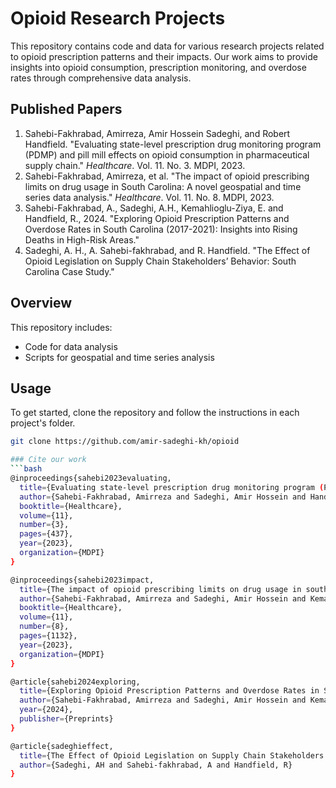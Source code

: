 # Opioid Research Projects

This repository contains code and data for various research projects related to opioid prescription patterns and their impacts. Our work aims to provide insights into opioid consumption, prescription monitoring, and overdose rates through comprehensive data analysis.

## Published Papers

1. Sahebi-Fakhrabad, Amirreza, Amir Hossein Sadeghi, and Robert Handfield. "Evaluating state-level prescription drug monitoring program (PDMP) and pill mill effects on opioid consumption in pharmaceutical supply chain." *Healthcare*. Vol. 11. No. 3. MDPI, 2023.
2. Sahebi-Fakhrabad, Amirreza, et al. "The impact of opioid prescribing limits on drug usage in South Carolina: A novel geospatial and time series data analysis." *Healthcare*. Vol. 11. No. 8. MDPI, 2023.
3. Sahebi-Fakhrabad, A., Sadeghi, A.H., Kemahlioglu-Ziya, E. and Handfield, R., 2024. "Exploring Opioid Prescription Patterns and Overdose Rates in South Carolina (2017-2021): Insights into Rising Deaths in High-Risk Areas."
4. Sadeghi, A. H., A. Sahebi-fakhrabad, and R. Handfield. "The Effect of Opioid Legislation on Supply Chain Stakeholders’ Behavior: South Carolina Case Study."

## Overview

This repository includes:
- Code for data analysis
- Scripts for geospatial and time series analysis

## Usage

To get started, clone the repository and follow the instructions in each project's folder.

```bash
git clone https://github.com/amir-sadeghi-kh/opioid

### Cite our work
```bash
@inproceedings{sahebi2023evaluating,
  title={Evaluating state-level prescription drug monitoring program (PDMP) and pill mill effects on opioid consumption in pharmaceutical supply chain},
  author={Sahebi-Fakhrabad, Amirreza and Sadeghi, Amir Hossein and Handfield, Robert},
  booktitle={Healthcare},
  volume={11},
  number={3},
  pages={437},
  year={2023},
  organization={MDPI}
}

@inproceedings{sahebi2023impact,
  title={The impact of opioid prescribing limits on drug usage in south carolina: A novel geospatial and time series data analysis},
  author={Sahebi-Fakhrabad, Amirreza and Sadeghi, Amir Hossein and Kemahlioglu-Ziya, Eda and Handfield, Robert and Tohidi, Hossein and Vasheghani-Farahani, Iman},
  booktitle={Healthcare},
  volume={11},
  number={8},
  pages={1132},
  year={2023},
  organization={MDPI}
}

@article{sahebi2024exploring,
  title={Exploring Opioid Prescription Patterns and Overdose Rates in South Carolina (2017-2021): Insights into Rising Deaths High-Risk Areas},
  author={Sahebi-Fakhrabad, Amirreza and Sadeghi, Amir Hossein and Kemahlioglu-Ziya, Eda and Handfield, Robert},
  year={2024},
  publisher={Preprints}
}

@article{sadeghieffect,
  title={The Effect of Opioid Legislation on Supply Chain Stakeholders’ Behavior: South Carolina Case Study},
  author={Sadeghi, AH and Sahebi-fakhrabad, A and Handfield, R}
}

